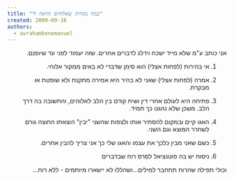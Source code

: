```yaml
---
title: "כמה נקודות שאלוהים הראה לי"
created: 2009-09-16
authors: 
  - avrahambenemanuel
---
```

<div dir="rtl">
אני כותב ע"מ שלא מייד ישכח וידלג לדברים אחרים. שזה יעמוד לפני עד שיופנם.

1. אי בהירות (לפחות אצלי) הוא סימן שדברי לא באים ממקור אלוהי.

2. אמרה (לפחות אצלי) שאני לא בהיר היא אמירה מתקנת ולא שופטת או מבקרת.

3. פתיחה היא לעולם אחרי דין ושיח קודם בין הלב לאלוהים, והתשובה בה דרך הלב. משכן שלא נהגנו כך תמיד.

4. האגו קיים ובמקום להסתיר אותו ולצפות שהשני "יבין" הוצאתו החוצה גורם לשחרר המוצא וגם השני.

5. כשם שאני מבין כלכך את עצמו והאגו שלי כך אני צריך להבין אחרים.

6. ניסוח יש בה פוטנציאל לסרס רוח שבדברים

וכולי תפילה שהרוח תתחבר למילים...ושהללו לא יישארו מיותמים - ללא רוח...
</div>
